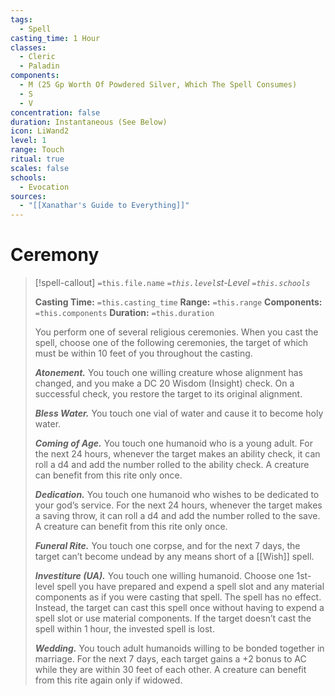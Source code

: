 ```yaml
---
tags:
  - Spell
casting_time: 1 Hour
classes:
  - Cleric
  - Paladin
components:
  - M (25 Gp Worth Of Powdered Silver, Which The Spell Consumes)
  - S
  - V
concentration: false
duration: Instantaneous (See Below)
icon: LiWand2
level: 1
range: Touch
ritual: true
scales: false
schools:
  - Evocation
sources:
  - "[[Xanathar's Guide to Everything]]"
---
```


# Ceremony

>[!spell-callout] `=this.file.name`
>*`=this.level`st-Level `=this.schools`*
>
>**Casting Time:** `=this.casting_time`
>**Range:** `=this.range`
>**Components:** `=this.components`
>**Duration:** `=this.duration`
>
>You perform one of several religious ceremonies. When you cast the spell, choose one of the following ceremonies, the target of which must be within 10 feet of you throughout the casting.
>
>***Atonement.*** You touch one willing creature whose alignment has changed, and you make a DC 20 Wisdom (Insight) check. On a successful check, you restore the target to its original alignment.
>
>***Bless Water.*** You touch one vial of water and cause it to become holy water.
>
>***Coming of Age.*** You touch one humanoid who is a young adult. For the next 24 hours, whenever the target makes an ability check, it can roll a d4 and add the number rolled to the ability check. A creature can benefit from this rite only once.
>
>***Dedication.*** You touch one humanoid who wishes to be dedicated to your god’s service. For the next 24 hours, whenever the target makes a saving throw, it can roll a d4 and add the number rolled to the save. A creature can benefit from this rite only once.
>
>***Funeral Rite.*** You touch one corpse, and for the next 7 days, the target can’t become undead by any means short of a [[Wish]] spell.
>
>***Investiture (UA).*** You touch one willing humanoid. Choose one 1st-level spell you have prepared and expend a spell slot and any material components as if you were casting that spell. The spell has no effect. Instead, the target can cast this spell once without having to expend a spell slot or use material components. If the target doesn’t cast the spell within 1 hour, the invested spell is lost.
>
>***Wedding.*** You touch adult humanoids willing to be bonded together in marriage. For the next 7 days, each target gains a +2 bonus to AC while they are within 30 feet of each other. A creature can benefit from this rite again only if widowed.
>
>
